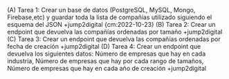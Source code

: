 (A) Tarea 1: Crear un base de datos (PostgreSQL, MySQL, Mongo, Firebase,etc) y guardar toda la lista de compañías utilizado siguiendo el esquema del JSON +jump2digital {cm:2022-10-23}
(B) Tarea 2: Crear un endpoint que devuelva las compañías ordenadas por tamaño +jump2digital
(C) Tarea 3: Crear un endpoint que devuelva las compañías ordenadas por fecha de creación +jump2digital
(D) Tarea 4: Crear un endpoint que devuelva los siguientes datos: Número de empresas que hay en cada industria, Número de empresas que hay por cada rango de tamaños, Número de empresas que hay en cada año de creación +jump2digital